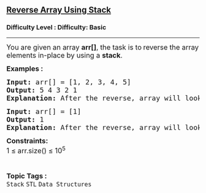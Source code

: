 <h2><a href="https://www.geeksforgeeks.org/problems/reverse-array-using-stack--143151/1?page=2&difficulty=Basic,Easy&status=unsolved&sortBy=accuracy">Reverse Array Using Stack</a></h2><h3>Difficulty Level : Difficulty: Basic</h3><hr><div class="problems_problem_content__Xm_eO"><p><span style="font-size: 18px;">You are given an array&nbsp;<strong>arr[]</strong>, the task is to<strong>&nbsp;</strong>reverse the array elements in-place by using a&nbsp;<strong>stack</strong>.</span></p>
<p><span style="font-size: 18px;"><strong>Examples :</strong></span></p>
<pre><span style="font-size: 18px;"><strong>Input:</strong> arr[] = [1, 2, 3, 4, 5]
<strong>Output:</strong> 5 4 3 2 1
<strong>Explanation:</strong> After the reverse, array will look like [5, 4, 3, 2, 1].</span></pre>
<pre><span style="font-size: 18px;"><strong>Input:</strong> arr[] = [1]
<strong>Output:</strong> 1
<strong>Explanation:</strong> After the reverse, array will look like [1].</span></pre>
<p><span style="font-size: 18px;"><strong>Constraints:</strong><br>1 ≤ arr.size() ≤ 10<sup>5</sup></span></p></div><br><p><span style=font-size:18px><strong>Topic Tags : </strong><br><code>Stack</code>&nbsp;<code>STL</code>&nbsp;<code>Data Structures</code>&nbsp;